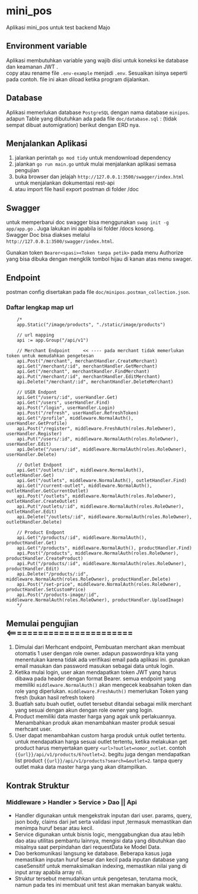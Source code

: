 # mini_pos
Aplikasi mini_pos untuk test backend Majo

## Environment variable
Aplikasi membutuhkan variable yang wajib diisi untuk koneksi ke database dan keamanan JWT
.  
copy atau rename file `.env-example` menjadi `.env`. Sesuaikan isinya seperti pada contoh.
file ini akan diload ketika program dijalankan.

## Database
Aplikasi memerlukan database `PostgreSQL` dengan nama database `minipos`.  
adapun Table yang dibutuhkan ada pada file `doc/database.sql` : (tidak sempat dibuat automigration) berikut dengan ERD nya.

## Menjalankan Aplikasi
1. jalankan perintah `go mod tidy` untuk mendownload dependency
2. jalankan `go run main.go` untuk mulai menjalankan aplikasi semasa pengujian
3. buka browser dan jelajah `http://127.0.0.1:3500/swagger/index.html` untuk menjalankan dokumentasi rest-api
4. atau import file hasil export postman di folder /doc

## Swagger
untuk memperbarui doc swagger bisa menggunakan `swag init -g app/app.go` . Juga lakukan ini apabila isi folder /docs kosong.  
Swagger Doc bisa diakses melalui `http://127.0.0.1:3500/swagger/index.html`.

Gunakan token `Bearer<spasi><Token tanpa petik>` pada menu Authorize yang bisa dibuka dengan mengklik tombol hijau di kanan atas menu swager.


## Endpoint
postman config disertakan pada file `doc/minipos.postman_collection.json`.

### Daftar lengkap map url
```
	/*
	app.Static("/image/products", "./static/image/products")

	// url mapping
	api := app.Group("/api/v1")

	// Merchant Endpoint     << ---- pada merchant tidak memerlukan token untuk memudahkan pengetesan
	api.Post("/merchant", merchantHandler.CreateMerchant)
	api.Get("/merchant/:id", merchantHandler.GetMerchant)
	api.Get("/merchant", merchantHandler.FindMerchant)
	api.Put("/merchant/:id", merchantHandler.EditMerchant)
	api.Delete("/merchant/:id", merchantHandler.DeleteMerchant)

	// USER Endpont
	api.Get("/users/:id", userHandler.Get)
	api.Get("/users", userHandler.Find)
	api.Post("/login", userHandler.Login)
	api.Post("/refresh", userHandler.RefreshToken)
	api.Get("/profile", middleware.NormalAuth(), userHandler.GetProfile)
	api.Post("/register", middleware.FreshAuth(roles.RoleOwner), userHandler.Register)
	api.Put("/users/:id", middleware.NormalAuth(roles.RoleOwner), userHandler.Edit)
	api.Delete("/users/:id", middleware.NormalAuth(roles.RoleOwner), userHandler.Delete)

	// Outlet Endpont
	api.Get("/outlets/:id", middleware.NormalAuth(), outletHandler.Get)
	api.Get("/outlets", middleware.NormalAuth(), outletHandler.Find)
	api.Get("/current-outlet", middleware.NormalAuth(), outletHandler.GetCurrentOutlet)
	api.Post("/outlets", middleware.NormalAuth(roles.RoleOwner), outletHandler.CreateOutlet)
	api.Put("/outlets/:id", middleware.NormalAuth(roles.RoleOwner), outletHandler.Edit)
	api.Delete("/outlets/:id", middleware.NormalAuth(roles.RoleOwner), outletHandler.Delete)

	// Product Endpont
	api.Get("/products/:id", middleware.NormalAuth(), productHandler.Get)
	api.Get("/products", middleware.NormalAuth(), productHandler.Find)
	api.Post("/products", middleware.NormalAuth(roles.RoleOwner), productHandler.CreateProduct)
	api.Put("/products/:id", middleware.NormalAuth(roles.RoleOwner), productHandler.Edit)
	api.Delete("/products/:id", middleware.NormalAuth(roles.RoleOwner), productHandler.Delete)
	api.Post("/set-price", middleware.NormalAuth(roles.RoleOwner), productHandler.SetCustomPrice)
	api.Post("/products-image/:id", middleware.NormalAuth(roles.RoleOwner), productHandler.UploadImage)
	*/
```


## Memulai pengujian  <========================
1. Dimulai dari Merhcant endpoint, Pembuatan merchant akan membuat otomatis 1 user dengan role owner.  adapun passwordnya kita yang menentukan karena tidak ada verifikasi email pada aplikasi ini. gunakan email masukan dan password masukan sebagai data untuk login.
2. Ketika mulai login, user akan mendapatkan token JWT yang harus dibawa pada header dengan format Bearer. semua endpoint yang memiliki `middleware.NormalAuth()` akan mengecek keabsahan token dan role yang diperlukan. `middleware.FreshAuth()` memerlukan Token yang fresh (bukan hasil refresh token)
3. Buatlah satu buah outlet, outlet tersebut ditandai sebagai milik merchant yang sesuai dengan akun dengan role owner yang login.
4. Product memiliki data master harga yang agak unik perlakuannya. Menambahkan produk akan menambahkan master produk sesuai merhcant user.
5. User dapat menambahkan custom harga produk untuk outlet tertentu. untuk mendapatkan harga sesuai outlet tertentu, ketika melakukan get product harus menyertakan query `<url>?outlet=nomor_outlet`. contoh `{{url}}/api/v1/products/6?outlet=2`.  begitu juga dengan mendapatkan list product `{{url}}/api/v1/products?search=&outlet=2`. tanpa query outlet maka data master harga yang akan ditampilkan.


## Kontrak Struktur

### Middleware > Handler > Service > Dao || Api

- Handler digunakan untuk mengekstrak inputan dari user. params, query, json body, claims dari jwt serta validasi input
  ,termasuk memastikan dan menimpa huruf besar atau kecil.
- Service digunakan untuk bisnis logic, menggabungkan dua atau lebih dao atau utilitas pembantu lainnya, mengisi data
  yang dibutuhkan dao misalnya saat perpindahan dari requestData ke Model Data.
- Dao berkomunikasi langsung ke database. Beberapa kasus juga memastikan inputan huruf besar dan kecil pada inputan
  database yang caseSensitif untuk memaksimalkan indexing, memastikan nilai yang di input array<T> apabila array nil.
- Struktur tersebut memudahkan untuk pengetesan, terutama mock, namun pada tes ini membuat unit test akan memakan banyak waktu.
